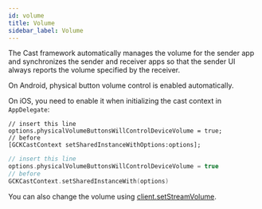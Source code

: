 ```yaml
---
id: volume
title: Volume
sidebar_label: Volume
---
```


The Cast framework automatically manages the volume for the sender app and synchronizes the sender and receiver apps so that the sender UI always reports the volume specified by the receiver.

On Android, physical button volume control is enabled automatically.

On iOS, you need to enable it when initializing the cast context in `AppDelegate`:

<!--DOCUSAURUS_CODE_TABS-->
<!--Objective-C-->

```obj-c
// insert this line
options.physicalVolumeButtonsWillControlDeviceVolume = true;
// before
[GCKCastContext setSharedInstanceWithOptions:options];
```

<!--Swift-->

```swift
// insert this line
options.physicalVolumeButtonsWillControlDeviceVolume = true
// before
GCKCastContext.setSharedInstanceWith(options)
```

<!--END_DOCUSAURUS_CODE_TABS-->

You can also change the volume using [client.setStreamVolume](../api/classes/remotemediaclient#setstreamvolume).
